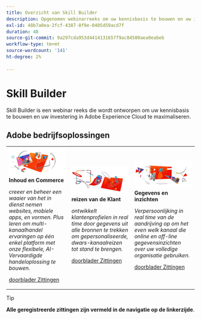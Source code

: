 ```yaml
---
title: Overzicht van Skill Builder
description: Opgenomen webinarreeks om uw kennisbasis te bouwen en uw investering in Adobe Experience Cloud te maximaliseren.
exl-id: 48b7a0ea-2fcf-4387-8f9e-0405d59acd7f
duration: 48
source-git-commit: 9a297cda953d4414131657f9ac84580aea0eabeb
workflow-type: tm+mt
source-wordcount: '141'
ht-degree: 2%

---
```


# Skill Builder

Skill Builder is een webinar reeks die wordt ontworpen om uw kennisbasis te bouwen en uw investering in Adobe Experience Cloud te maximaliseren.

## Adobe bedrijfsoplossingen

<table>
<tr>
  <td>
    <img alt="Content en commerce" src="assets/commerce.png" />
    <div>
      <strong> Inhoud en Commerce </strong>
    </div>
    <p>
    <em> creeer en beheer een waaier van het in dienst nemen websites, mobiele apps, en vormen. Plus leren om multi-kanaalhandel ervaringen op één enkel platform met onze flexibele, AI-Vervaardigde handeloplossing te bouwen.</em>
    <p>
    <a href="https://experienceleague.adobe.com/docs/events/skill-builder-recordings/content-and-commerce/overview.html?lang=nl-NL" class="spectrum-Button spectrum-Button--outline spectrum-Button--primary spectrum-Button--sizeM">
      <span class="spectrum-Button-label has-no-wrap has-text-weight-bold"> doorblader Zittingen </span>
    </a>
  </td>
  <td>
    <img alt="Reizen van klanten" src="assets/customer-journey.png" />
    <div>
      <strong> reizen van de Klant </strong>
    </div>
    <p>
    <em> ontwikkelt klantenprofielen in real time door gegevens uit alle bronnen te trekken om gepersonaliseerde, dwars-kanaalreizen tot stand te brengen.</em>
    <p>
    <a href="https://experienceleague.adobe.com/docs/events/skill-builder-recordings/customer-journeys/overview.html?lang=nl-NL" class="spectrum-Button spectrum-Button--outline spectrum-Button--primary spectrum-Button--sizeM">
      <span class="spectrum-Button-label has-no-wrap has-text-weight-bold"> doorblader Zittingen </span>
    </a>
  </td>
  <td>
    <img alt="Gegevens en inzichten" src="assets/data-insights.png" />
    <div>
      <strong> Gegevens en inzichten </strong>
    </div>
    <p>
    <em> Verpersoonlijking in real time van de aandrijving op om het even welk kanaal die online en off-line gegevensinzichten over uw volledige organisatie gebruiken.</em>
    <p>
    <a href="https://experienceleague.adobe.com/docs/events/skill-builder-recordings/data-and-insights/overview.html?lang=nl-NL" class="spectrum-Button spectrum-Button--outline spectrum-Button--primary spectrum-Button--sizeM">
      <span class="spectrum-Button-label has-no-wrap has-text-weight-bold"> doorblader Zittingen </span>
    </a>
  </td>  
</tr>
</table>

>[!TIP]
>
>**Alle geregistreerde zittingen zijn vermeld in de navigatie op de linkerzijde**.
